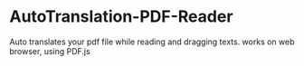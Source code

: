 # AutoTranslation-PDF-Reader
Auto translates your pdf file while reading and dragging texts. works on web browser, using PDF.js
